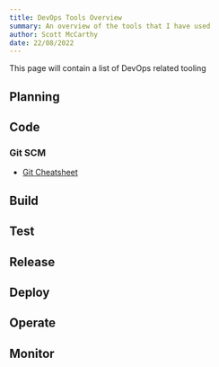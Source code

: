 ```yaml
---
title: DevOps Tools Overview
summary: An overview of the tools that I have used
author: Scott McCarthy
date: 22/08/2022
---
```


This page will contain a list of DevOps related tooling

## Planning

## Code

### Git SCM

- [Git Cheatsheet](tools/git/git-cheatsheet.md)

## Build

## Test

## Release

## Deploy

## Operate

## Monitor
